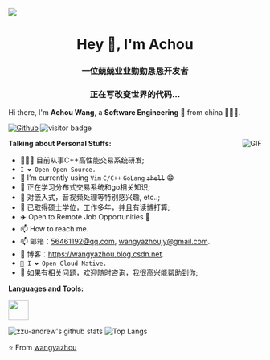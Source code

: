 <p>
  <a href="https://count.getloli.com/"><img src="https://count.getloli.com/get/@:zzu-andrew?theme=rule34"></a>
</p>

<h1 align="center">Hey 👋, I'm Achou</h1>
<h3 align="center">一位兢兢业业勤勤恳恳开发者</h3>
<h3 align="center">正在写改变世界的代码...</h3>

<!-- ![Github Stats](https://github-readme-stats.vercel.app/api?username=iwxyi&bg_color=30,e96443,904e95&title_color=fff&text_color=fff) -->

Hi there, I'm **Achou Wang**, a **Software Engineering** 🚀 from china 👨🏽‍💼. 

[![Github](https://img.shields.io/github/followers/rfyiamcool?label=Follow&style=social)](https://github.com/zzu-andrew)
<img src="https://visitor-badge.laobi.icu/badge?page_id=rfyiamcool.rfyiamcool" alt="visitor badge"/>  



  <img align="right" alt="GIF" src="https://i.pinimg.com/originals/e4/26/70/e426702edf874b181aced1e2fa5c6cde.gif" />

**Talking about Personal Stuffs:**

- 👨🏽‍💻 目前从事C++高性能交易系统研发;
- `I ❤ Open Open Source.`
- 🤔 I’m currently using `Vim` `C/C++` `GoLang` <del>`shell`</del> 😁
- 🌱 正在学习分布式交易系统和go相关知识; 
- 🤔 对嵌入式，音视频处理等特别感兴趣, etc..;
- 💼 已取得硕士学位，工作多年，并且有读博打算;
- ✈️ Open to Remote Job Opportunities 🍻
- 📫 How to reach me.
- 📫 邮箱：56461192@qq.com, wangyazhoujy@gmail.com.
- 📝 博客：https://wangyazhou.blog.csdn.net.
- `🚗 I ❤ Open Cloud Native.`
- 💬 如果有相关问题，欢迎随时咨询，我很高兴能帮助到你;


**Languages and Tools:**  

<code><img height="40" src="https://upload.wikimedia.org/wikipedia/commons/1/18/ISO_C%2B%2B_Logo.svg"></code>


<!--
![zzu-andrew's github stats](https://github-readme-stats-git-masterrstaa-rickstaa.vercel.app/api?username=zzu-andrew&show_icons=true&count_private=true&line_height=21&hide_border=true&theme=vue)
![Top Langs](https://https://github-readme-stats-git-masterrstaa-rickstaa.vercel.app/api/top-langs/?username=zzu-andrew&hide=html&exclude_repo=python_vim&hide_border=true&layout=compact&theme=vue)
-->
<!-- 注释 [![trophy](https://github-profile-trophy.vercel.app/?username=zzu-andrew&theme=flat&column=10&margin-w=10)](https://github.com/zzu-andrew) -->

![zzu-andrew's github stats](https://github-readme-stats-git-masterrstaa-rickstaa.vercel.app/api?username=zzu-andrew&show_icons=true&count_private=true&line_height=40&hide_border=true&theme=radical)
![Top Langs](https://github-readme-stats-git-masterrstaa-rickstaa.vercel.app/api/top-langs/?username=zzu-andrew&hide=html&exclude_repo=python_vim&hide_border=true&theme=radical)

⭐️ From [wangyazhou](https://github.com/zzu-andrew)


<!---
zzu-andrew/zzu-andrew is a ✨ special ✨ repository because its `README.md` (this file) appears on your GitHub profile.
You can click the Preview link to take a look at your changes.
![Achou's github stats](https://github-readme-stats.vercel.app/api?username=zzu-andrew&show_icons=true&hide_border=true)
![Achou's github stats](https://github-readme-stats.vercel.app/api/top-langs/?username=zzu-andrew&show_icons=true&hide_border=true)


--->
